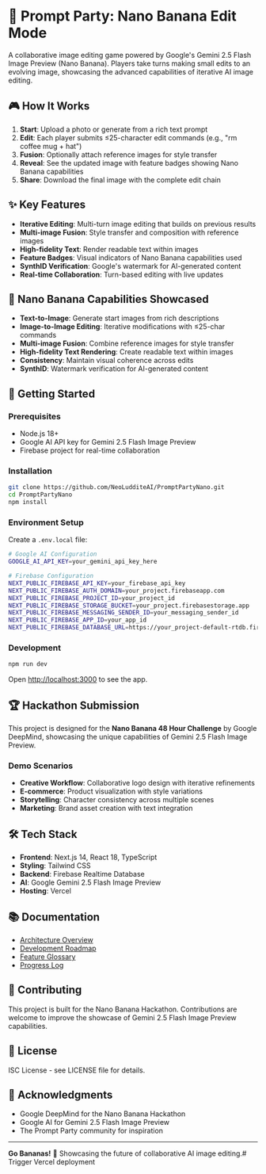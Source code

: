 # 🍌 Prompt Party: Nano Banana Edit Mode

A collaborative image editing game powered by Google's Gemini 2.5 Flash Image Preview (Nano Banana). Players take turns making small edits to an evolving image, showcasing the advanced capabilities of iterative AI image editing.

## 🎮 How It Works

1. **Start**: Upload a photo or generate from a rich text prompt
2. **Edit**: Each player submits ≤25-character edit commands (e.g., "rm coffee mug + hat")
3. **Fusion**: Optionally attach reference images for style transfer
4. **Reveal**: See the updated image with feature badges showing Nano Banana capabilities
5. **Share**: Download the final image with the complete edit chain

## ✨ Key Features

- **Iterative Editing**: Multi-turn image editing that builds on previous results
- **Multi-image Fusion**: Style transfer and composition with reference images
- **High-fidelity Text**: Render readable text within images
- **Feature Badges**: Visual indicators of Nano Banana capabilities used
- **SynthID Verification**: Google's watermark for AI-generated content
- **Real-time Collaboration**: Turn-based editing with live updates

## 🍌 Nano Banana Capabilities Showcased

- **Text-to-Image**: Generate start images from rich descriptions
- **Image-to-Image Editing**: Iterative modifications with ≤25-char commands
- **Multi-image Fusion**: Combine reference images for style transfer
- **High-fidelity Text Rendering**: Create readable text within images
- **Consistency**: Maintain visual coherence across edits
- **SynthID**: Watermark verification for AI-generated content

## 🚀 Getting Started

### Prerequisites

- Node.js 18+ 
- Google AI API key for Gemini 2.5 Flash Image Preview
- Firebase project for real-time collaboration

### Installation

```bash
git clone https://github.com/NeoLudditeAI/PromptPartyNano.git
cd PromptPartyNano
npm install
```

### Environment Setup

Create a `.env.local` file:

```bash
# Google AI Configuration
GOOGLE_AI_API_KEY=your_gemini_api_key_here

# Firebase Configuration
NEXT_PUBLIC_FIREBASE_API_KEY=your_firebase_api_key
NEXT_PUBLIC_FIREBASE_AUTH_DOMAIN=your_project.firebaseapp.com
NEXT_PUBLIC_FIREBASE_PROJECT_ID=your_project_id
NEXT_PUBLIC_FIREBASE_STORAGE_BUCKET=your_project.firebasestorage.app
NEXT_PUBLIC_FIREBASE_MESSAGING_SENDER_ID=your_messaging_sender_id
NEXT_PUBLIC_FIREBASE_APP_ID=your_app_id
NEXT_PUBLIC_FIREBASE_DATABASE_URL=https://your_project-default-rtdb.firebaseio.com/
```

### Development

```bash
npm run dev
```

Open [http://localhost:3000](http://localhost:3000) to see the app.

## 🏆 Hackathon Submission

This project is designed for the **Nano Banana 48 Hour Challenge** by Google DeepMind, showcasing the unique capabilities of Gemini 2.5 Flash Image Preview.

### Demo Scenarios

- **Creative Workflow**: Collaborative logo design with iterative refinements
- **E-commerce**: Product visualization with style variations
- **Storytelling**: Character consistency across multiple scenes
- **Marketing**: Brand asset creation with text integration

## 🛠️ Tech Stack

- **Frontend**: Next.js 14, React 18, TypeScript
- **Styling**: Tailwind CSS
- **Backend**: Firebase Realtime Database
- **AI**: Google Gemini 2.5 Flash Image Preview
- **Hosting**: Vercel

## 📚 Documentation

- [Architecture Overview](docs/architecture.md)
- [Development Roadmap](docs/roadmap.md)
- [Feature Glossary](docs/glossary.md)
- [Progress Log](docs/progresslog.md)

## 🤝 Contributing

This project is built for the Nano Banana Hackathon. Contributions are welcome to improve the showcase of Gemini 2.5 Flash Image Preview capabilities.

## 📄 License

ISC License - see LICENSE file for details.

## 🙏 Acknowledgments

- Google DeepMind for the Nano Banana Hackathon
- Google AI for Gemini 2.5 Flash Image Preview
- The Prompt Party community for inspiration

---

**Go Bananas!** 🍌 Showcasing the future of collaborative AI image editing.# Trigger Vercel deployment
